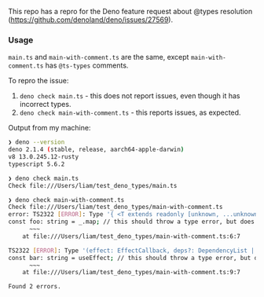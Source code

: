 This repo has a repro for the Deno feature request about @types resolution (https://github.com/denoland/deno/issues/27569).

### Usage

`main.ts` and `main-with-comment.ts` are the same, except `main-with-comment.ts` has `@ts-types` comments.

To repro the issue:
1. `deno check main.ts` - this does not report issues, even though it has incorrect types.
2. `deno check main-with-comment.ts` - this reports issues, as expected.

Output from my machine:

```sh
❯ deno --version
deno 2.1.4 (stable, release, aarch64-apple-darwin)
v8 13.0.245.12-rusty
typescript 5.6.2

❯ deno check main.ts
Check file:///Users/liam/test_deno_types/main.ts

❯ deno check main-with-comment.ts
Check file:///Users/liam/test_deno_types/main-with-comment.ts
error: TS2322 [ERROR]: Type '{ <T extends readonly [unknown, ...unknown[]], TResult>(collection: T, iteratee: TupleIterator<T, TResult>): { [K in keyof T]: TResult; }; <T, TResult>(collection: T[] | null | undefined, iteratee: ArrayIterator<...>): TResult[]; <T, TResult>(collection: List<...> | ... 1 more ... | undefined, iteratee: ListIterator...' is not assignable to type 'string'.
const foo: string = _.map; // this should throw a type error, but does
      ~~~
    at file:///Users/liam/test_deno_types/main-with-comment.ts:6:7

TS2322 [ERROR]: Type '(effect: EffectCallback, deps?: DependencyList | undefined) => void' is not assignable to type 'string'.
const bar: string = useEffect; // this should throw a type error, but does
      ~~~
    at file:///Users/liam/test_deno_types/main-with-comment.ts:9:7

Found 2 errors.
```
